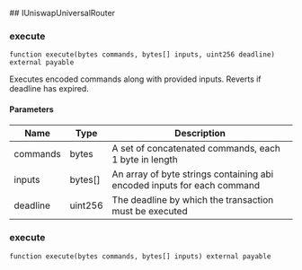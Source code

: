 ﻿﻿## IUniswapUniversalRouter


### execute

```solidity
function execute(bytes commands, bytes[] inputs, uint256 deadline) external payable
```

Executes encoded commands along with provided inputs. Reverts if deadline has expired.



#### Parameters

| Name | Type | Description |
| ---- | ---- | ----------- |
| commands | bytes | A set of concatenated commands, each 1 byte in length |
| inputs | bytes[] | An array of byte strings containing abi encoded inputs for each command |
| deadline | uint256 | The deadline by which the transaction must be executed |


### execute

```solidity
function execute(bytes commands, bytes[] inputs) external payable
```







